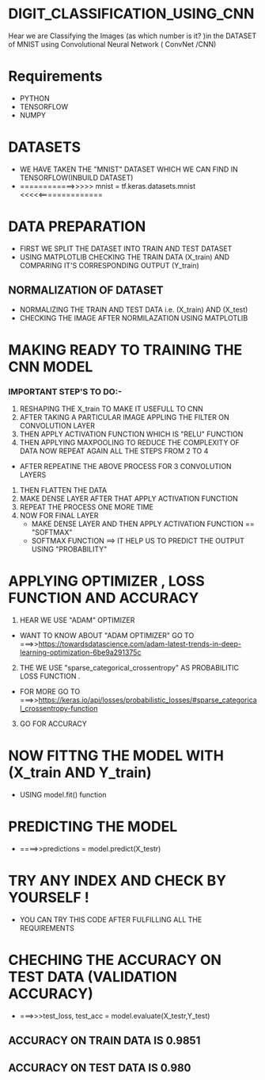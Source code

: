 # DIGIT_CLASSIFICATION_USING_CNN
Hear we are Classifying the Images (as which number is it? )in the DATASET of MNIST using  Convolutional Neural Network ( ConvNet /CNN) 
# Requirements
* PYTHON 
* TENSORFLOW
* NUMPY
# DATASETS
* WE HAVE TAKEN THE "MNIST" DATASET WHICH WE CAN FIND IN TENSORFLOW(INBUILD DATASET)
*    ============>>>>>   mnist = tf.keras.datasets.mnist  <<<<<==============

# DATA PREPARATION
* FIRST WE SPLIT THE DATASET INTO TRAIN AND TEST DATASET
* USING MATPLOTLIB CHECKING THE TRAIN DATA (X_train) AND COMPARING IT'S CORRESPONDING OUTPUT (Y_train) 

## NORMALIZATION OF DATASET
* NORMALIZING THE TRAIN AND TEST DATA i.e. (X_train) AND (X_test)
* CHECKING THE IMAGE AFTER NORMILAZATION USING MATPLOTLIB

# MAKING READY TO TRAINING THE CNN MODEL
### IMPORTANT STEP'S TO DO:-
  1. RESHAPING THE X_train TO MAKE IT USEFULL TO CNN
  2. AFTER TAKING A PARTICULAR IMAGE APPLING THE FILTER ON CONVOLUTION LAYER
  3. THEN APPLY ACTIVATION FUNCTION WHICH IS "RELU" FUNCTION
  4. THEN APPLYING MAXPOOLING TO REDUCE THE COMPLEXITY OF DATA
  NOW REPEAT AGAIN ALL THE STEPS FROM 2 TO 4
  
* AFTER REPEATINE THE ABOVE PROCESS FOR 3 CONVOLUTION LAYERS
1. THEN FLATTEN THE DATA
2. MAKE DENSE LAYER AFTER THAT APPLY ACTIVATION FUNCTION
3. REPEAT THE PROCESS ONE MORE TIME
4. NOW FOR FINAL LAYER
   * MAKE DENSE LAYER AND THEN APPLY ACTIVATION FUNCTION == "SOFTMAX"
   * SOFTMAX FUNCTION ==> IT HELP US TO PREDICT THE OUTPUT USING "PROBABILITY" 

# APPLYING OPTIMIZER , LOSS FUNCTION AND ACCURACY
 1. HEAR WE USE "ADAM" OPTIMIZER
 * WANT TO KNOW ABOUT "ADAM OPTIMIZER" GO TO ===>>https://towardsdatascience.com/adam-latest-trends-in-deep-learning-optimization-6be9a291375c
 
 2. THE WE USE "sparse_categorical_crossentropy" AS PROBABILITIC LOSS FUNCTION .
 * FOR MORE GO TO ===>>https://keras.io/api/losses/probabilistic_losses/#sparse_categorical_crossentropy-function
 
 3. GO FOR  ACCURACY
 
# NOW FITTNG THE MODEL WITH (X_train AND Y_train)
 * USING model.fit() function
 
# PREDICTING THE MODEL
 * ====>>predictions = model.predict(X_testr)

# TRY ANY INDEX AND CHECK BY YOURSELF !
* YOU CAN TRY THIS CODE AFTER FULFILLING ALL THE REQUIREMENTS

# CHECHING THE ACCURACY ON TEST DATA (VALIDATION ACCURACY)
 * ===>>>test_loss, test_acc = model.evaluate(X_testr,Y_test)

## ACCURACY ON TRAIN DATA IS 0.9851
## ACCURACY ON TEST DATA IS 0.980

